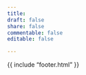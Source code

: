 ```yaml
---
title: 
draft: false
share: false
commentable: false
editable: false

---
```

{{ include “footer.html” }}

